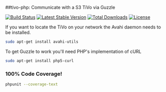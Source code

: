 ##tivo-php: Communicate with a S3 TiVo via Guzzle

[![Build Status](https://travis-ci.org/jimlind/tivo-php.png?branch=master)](https://travis-ci.org/jimlind/tivo-php)
[![Latest Stable Version](https://poser.pugx.org/jimlind/tivo-php/v/stable.svg)](https://packagist.org/packages/jimlind/tivo-php)
[![Total Downloads](https://poser.pugx.org/jimlind/tivo-php/downloads.svg)](https://packagist.org/packages/jimlind/tivo-php)
[![License](https://poser.pugx.org/jimlind/tivo-php/license.svg)](https://packagist.org/packages/jimlind/tivo-php)

If you want to locate the TiVo on your network the Avahi daemon needs to be installed.

```sh
sudo apt-get install avahi-utils
```

To get Guzzle to work you'll need PHP's implementation of cURL

```sh
sudo apt-get install php5-curl
```
### 100% Code Coverage!
```sh
phpunit --coverage-text
```